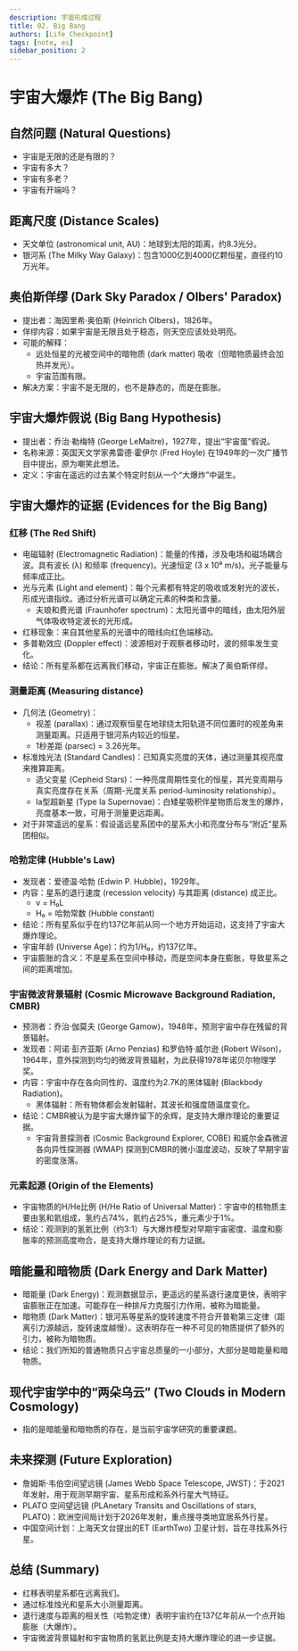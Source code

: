 ```yaml
---
description: 宇宙形成过程
title: 02. Big Bang
authors: [Life_Checkpoint]
tags: [note, es]
sidebar_position: 2
---
```

# 宇宙大爆炸 (The Big Bang)

## 自然问题 (Natural Questions)

* 宇宙是无限的还是有限的？
* 宇宙有多大？
* 宇宙有多老？
* 宇宙有开端吗？

## 距离尺度 (Distance Scales)

* 天文单位 (astronomical unit, AU)：地球到太阳的距离，约8.3光分。
* 银河系 (The Milky Way Galaxy)：包含1000亿到4000亿颗恒星，直径约10万光年。

## 奥伯斯佯缪 (Dark Sky Paradox / Olbers' Paradox)

* 提出者：海因里希·奥伯斯 (Heinrich Olbers)，1826年。
* 佯缪内容：如果宇宙是无限且处于稳态，则天空应该处处明亮。
* 可能的解释：
    * 远处恒星的光被空间中的暗物质 (dark matter) 吸收（但暗物质最终会加热并发光）。
    * 宇宙范围有限。
* 解决方案：宇宙不是无限的，也不是静态的，而是在膨胀。

## 宇宙大爆炸假说 (Big Bang Hypothesis)

* 提出者：乔治·勒梅特 (George LeMaitre)，1927年，提出“宇宙蛋”假说。
* 名称来源：英国天文学家弗雷德·霍伊尔 (Fred Hoyle) 在1949年的一次广播节目中提出，原为嘲笑此想法。
* 定义：宇宙在遥远的过去某个特定时刻从一个“大爆炸”中诞生。

## 宇宙大爆炸的证据 (Evidences for the Big Bang)

### 红移 (The Red Shift)

* 电磁辐射 (Electromagnetic Radiation)：能量的传播，涉及电场和磁场耦合波。具有波长 (λ) 和频率 (frequency)。光速恒定 (3 x 10⁸ m/s)。光子能量与频率成正比。
* 光与元素 (Light and element)：每个元素都有特定的吸收或发射光的波长，形成光谱指纹。通过分析光谱可以确定元素的种类和含量。
    * 夫琅和费光谱 (Fraunhofer spectrum)：太阳光谱中的暗线，由太阳外层气体吸收特定波长的光形成。
* 红移现象：来自其他星系的光谱中的暗线向红色端移动。
* 多普勒效应 (Doppler effect)：波源相对于观察者移动时，波的频率发生变化。
* 结论：所有星系都在远离我们移动，宇宙正在膨胀。解决了奥伯斯佯缪。

### 测量距离 (Measuring distance)

* 几何法 (Geometry)：
    * 视差 (parallax)：通过观察恒星在地球绕太阳轨道不同位置时的视差角来测量距离。只适用于银河系内较近的恒星。
    * 1秒差距 (parsec) = 3.26光年。
* 标准烛光法 (Standard Candles)：已知真实亮度的天体，通过测量其视亮度来推算距离。
    * 造父变星 (Cepheid Stars)：一种亮度周期性变化的恒星，其光变周期与真实亮度存在关系（周期-光度关系 period-luminosity relationship）。
    * Ia型超新星 (Type Ia Supernovae)：白矮星吸积伴星物质后发生的爆炸，亮度基本一致，可用于测量更远距离。
* 对于非常遥远的星系：假设遥远星系团中的星系大小和亮度分布与“附近”星系团相似。

### 哈勃定律 (Hubble's Law)

* 发现者：爱德温·哈勃 (Edwin P. Hubble)，1929年。
* 内容：星系的退行速度 (recession velocity) 与其距离 (distance) 成正比。
    * v = H₀L
    * H₀ = 哈勃常数 (Hubble constant)
* 结论：所有星系似乎在约137亿年前从同一个地方开始运动，这支持了宇宙大爆炸理论。
* 宇宙年龄 (Universe Age)：约为1/H₀，约137亿年。
* 宇宙膨胀的含义：不是星系在空间中移动，而是空间本身在膨胀，导致星系之间的距离增加。

### 宇宙微波背景辐射 (Cosmic Microwave Background Radiation, CMBR)

* 预测者：乔治·伽莫夫 (George Gamow)，1948年，预测宇宙中存在残留的背景辐射。
* 发现者：阿诺·彭齐亚斯 (Arno Penzias) 和罗伯特·威尔逊 (Robert Wilson)，1964年，意外探测到均匀的微波背景辐射，为此获得1978年诺贝尔物理学奖。
* 内容：宇宙中存在各向同性的、温度约为2.7K的黑体辐射 (Blackbody Radiation)。
    * 黑体辐射：所有物体都会发射辐射，其波长和强度随温度变化。
* 结论：CMBR被认为是宇宙大爆炸留下的余辉，是支持大爆炸理论的重要证据。
    * 宇宙背景探测者 (Cosmic Background Explorer, COBE) 和威尔金森微波各向异性探测器 (WMAP) 探测到CMBR的微小温度波动，反映了早期宇宙的密度涨落。

### 元素起源 (Origin of the Elements)

* 宇宙物质的H/He比例 (H/He Ratio of Universal Matter)：宇宙中的核物质主要由氢和氦组成，氢约占74%，氦约占25%，重元素少于1%。
* 结论：观测到的氢氦比例（约3:1）与大爆炸模型对早期宇宙密度、温度和膨胀率的预测高度吻合，是支持大爆炸理论的有力证据。

## 暗能量和暗物质 (Dark Energy and Dark Matter)

* 暗能量 (Dark Energy)：观测数据显示，更遥远的星系退行速度更快，表明宇宙膨胀正在加速。可能存在一种排斥力克服引力作用，被称为暗能量。
* 暗物质 (Dark Matter)：银河系等星系的旋转速度不符合开普勒第三定律（距离引力源越远，旋转速度越慢）。这表明存在一种不可见的物质提供了额外的引力，被称为暗物质。
* 结论：我们所知的普通物质只占宇宙总质量的一小部分，大部分是暗能量和暗物质。

## 现代宇宙学中的“两朵乌云” (Two Clouds in Modern Cosmology)

* 指的是暗能量和暗物质的存在，是当前宇宙学研究的重要课题。

## 未来探测 (Future Exploration)

* 詹姆斯·韦伯空间望远镜 (James Webb Space Telescope, JWST)：于2021年发射，用于观测早期宇宙、星系形成和系外行星大气特征。
* PLATO 空间望远镜 (PLAnetary Transits and Oscillations of stars, PLATO)：欧洲空间局计划于2026年发射，重点搜寻类地宜居系外行星。
* 中国空间计划：上海天文台提出的ET (EarthTwo) 卫星计划，旨在寻找系外行星。

## 总结 (Summary)

* 红移表明星系都在远离我们。
* 通过标准烛光和星系大小测量距离。
* 退行速度与距离的相关性（哈勃定律）表明宇宙约在137亿年前从一个点开始膨胀（大爆炸）。
* 宇宙微波背景辐射和宇宙物质的氢氦比例是支持大爆炸理论的进一步证据。